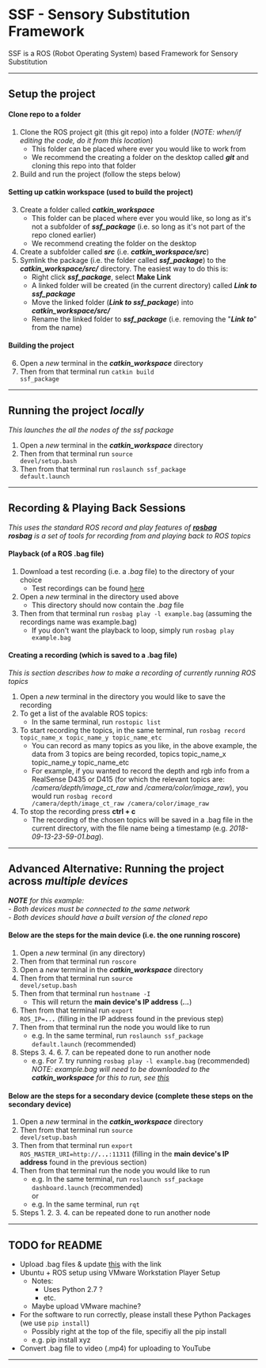# SSF - Sensory Substitution Framework
SSF is a ROS (Robot Operating System) based Framework for Sensory Substitution

---

## Setup the project

#### Clone repo to a folder

1. Clone the ROS project git (this git repo) into a folder (*NOTE: when/if editing the code, do it from this location*)
    - This folder can be placed where ever you would like to work from
    - We recommend the creating a folder on the desktop called ***git*** and cloning this repo into that folder
2. Build and run the project (follow the steps below)


#### Setting up catkin workspace (used to build the project)

3. Create a folder called ***catkin_workspace***
    - This folder can be placed where ever you would like, so long as it's not a subfolder of ***ssf_package*** (i.e. so long as it's not part of the repo cloned earlier)
    - We recommend creating the folder on the desktop
4. Create a subfolder called ***src*** (i.e. ***catkin_workspace/src***)
5. Symlink the package (i.e. the folder called ***ssf_package***) to the ***catkin_workspace/src/*** directory. The easiest way to do this is:
    - Right click ***ssf_package***, select **Make Link**
    - A linked folder will be created (in the current directory) called ***Link to ssf_package***
    - Move the linked folder (***Link to ssf_package***) into ***catkin_workspace/src/***
    - Rename the linked folder to ***ssf_package*** (i.e. removing the "***Link to***" from the name)

#### Building the project

6. Open a *new* terminal in the ***catkin_workspace*** directory
7. Then from that terminal run <code>catkin build ssf_package</code>

---

## Running the project *locally*

*This launches the all the nodes of the ssf package*

1. Open a *new* terminal in the ***catkin_workspace*** directory
2. Then from that terminal run <code>source devel/setup.bash</code>
3. Then from that terminal run <code>roslaunch ssf_package default.launch</code>

---

## Recording & Playing Back Sessions

*This uses the standard ROS record and play features of [**rosbag**](http://wiki.ros.org/rosbag/Commandline)*<br>
***rosbag** is a set of tools for recording from and playing back to ROS topics*

#### <a name="playback"></a>Playback (of a ROS .bag file)
1. Download a test recording (i.e. a *.bag* file) to the directory of your choice
    - Test recordings can be found [here](https://www.google.com/search?q=Searching+for+test+.bag+recordings...Sorry%2C+I+still+need+upload+those...)
2. Open a *new* terminal in the directory used above
    - This directory should now contain the *.bag* file
3. Then from that terminal run <code>rosbag play -l example.bag</code> (assuming the recordings name was example.bag)
    - If you don't want the playback to loop, simply run <code>rosbag play example.bag</code>

#### Creating a recording (which is saved to a .bag file)
*This is section describes how to make a recording of currently running ROS topics*

1. Open a *new* terminal in the directory you would like to save the recording
2. To get a list of the avalable ROS topics:
    - In the same terminal, run <code>rostopic list</code>
3. To start recording the topics, in the same terminal, run <code>rosbag record topic_name_x topic_name_y topic_name_etc</code>
    - You can record as many topics as you like, in the above example, the data from 3 topics are being recorded, topics topic_name_x topic_name_y topic_name_etc
    - For example, if you wanted to record the depth and rgb info from a RealSense D435 or D415 (for which the relevant topics are: */camera/depth/image_ct_raw* and */camera/color/image_raw*), you would run <code>rosbag record /camera/depth/image_ct_raw /camera/color/image_raw</code>
4. To stop the recording press **ctrl + c**
    - The recording of the chosen topics will be saved in a .bag file in the current directory, with the file name being a timestamp (e.g. *2018-09-13-23-59-01.bag*).

***

## **Advanced Alternative:** Running the project across *multiple devices*

***NOTE** for this example:*<br>
*- Both devices must be connected to the same network*<br>
*- Both devices should have a built version of the cloned repo*

#### Below are the steps for the main device (i.e. the one running roscore)

1. Open a *new* terminal (in any directory)
2. Then from that terminal run <code>roscore</code>
3. Open a *new* terminal in the ***catkin_workspace*** directory
4. Then from that terminal run <code>source devel/setup.bash</code>
5. Then from that terminal run <code>hostname -I</code>
    - This will return the **main device's IP address** (___.___.___.___)
6. Then from that terminal run <code>export ROS_IP=___.___.___.___</code> (filling in the IP address found in the previous step)
7. Then from that terminal run the node you would like to run
    - e.g. In the same terminal, run <code>roslaunch ssf_package default.launch</code> (recommended)
8. Steps 3. 4. 6. 7. can be repeated done to run another node
    - e.g. For 7. try running <code>rosbag play -l example.bag</code> (recommended) *NOTE: example.bag will need to be downloaded to the **catkin_workspace** for this to run, see [this](#playback)*

#### Below are the steps for a secondary device (complete these steps on the secondary device)

1. Open a *new* terminal in the ***catkin_workspace*** directory
2. Then from that terminal run <code>source devel/setup.bash</code>
3. Then from that terminal run <code>export ROS_MASTER_URI=http://___.___.___.___:11311</code> (filling in the **main device's IP address** found in the previous section)
4. Then from that terminal run the node you would like to run
    - e.g. In the same terminal, run <code>roslaunch ssf_package dashboard.launch</code> (recommended)
    <br>or
    - e.g. In the same terminal, run <code>rqt</code>
5. Steps 1. 2. 3. 4. can be repeated done to run another node

---

## TODO for README
- Upload .bag files & update [this](#playback) with the link
- Ubuntu + ROS setup using VMware Workstation Player Setup
    - Notes:
        - Uses Python 2.7 ?
        - etc.
    - Maybe upload VMware machine?
- For the software to run correctly, please install these Python Packages (we use <code>pip install</code>)
    - Possibly right at the top of the file, specifiy all the pip install
    - e.g. pip install xyz
- Convert .bag file to video (.mp4) for uploading to YouTube

---